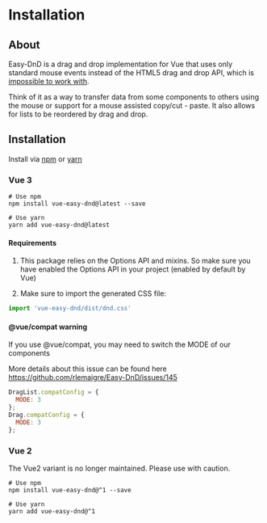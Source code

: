 # Installation

## About
Easy-DnD is a drag and drop implementation for Vue that uses only standard mouse events instead of the HTML5 drag and drop API, which is [impossible to work with](https://www.quirksmode.org/blog/archives/2009/09/the_html5_drag.html).

Think of it as a way to transfer data from some components to others using the mouse or support for a mouse assisted copy/cut - paste. It also allows for lists to be reordered by drag and drop.


## Installation

Install via [npm](https://npmjs.com) or [yarn](https://yarnpkg.com)


### Vue 3

```
# Use npm
npm install vue-easy-dnd@latest --save

# Use yarn
yarn add vue-easy-dnd@latest
```

#### Requirements

1. This package relies on the Options API and mixins. So make sure you have enabled the Options API in your project (enabled by default by Vue)

2. Make sure to import the generated CSS file:

```javascript
import 'vue-easy-dnd/dist/dnd.css'
```
#### @vue/compat warning

If you use @vue/compat, you may need to switch the MODE of our components

More details about this issue can be found here https://github.com/rlemaigre/Easy-DnD/issues/145

```javascript
DragList.compatConfig = {
  MODE: 3
};
Drag.compatConfig = {
  MODE: 3
};
```

### Vue 2
The Vue2 variant is no longer maintained. Please use with caution.
```
# Use npm
npm install vue-easy-dnd@^1 --save

# Use yarn
yarn add vue-easy-dnd@^1
```

